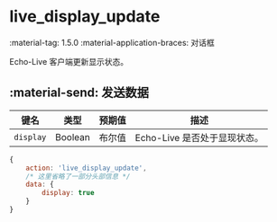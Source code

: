 # live_display_update

<span class="feature-tag" title="最早可用版本" markdown>
    <span class="icon">:material-tag:</span>
    <span class="text">1.5.0</span>
</span>
<span class="feature-tag" title="终端类型" markdown>
    <span class="icon">:material-application-braces:</span>
    <span class="text">对话框</span>
</span>

Echo-Live 客户端更新显示状态。

## :material-send: 发送数据
| 键名 | 类型 | 预期值 | 描述 |
| - | - | - | - |
| `display` | Boolean | 布尔值 | Echo-Live 是否处于显现状态。 |

``` javascript title="示例"
{
    action: 'live_display_update',
    /* 这里省略了一部分头部信息 */ 
    data: {
        display: true
    }
}
```